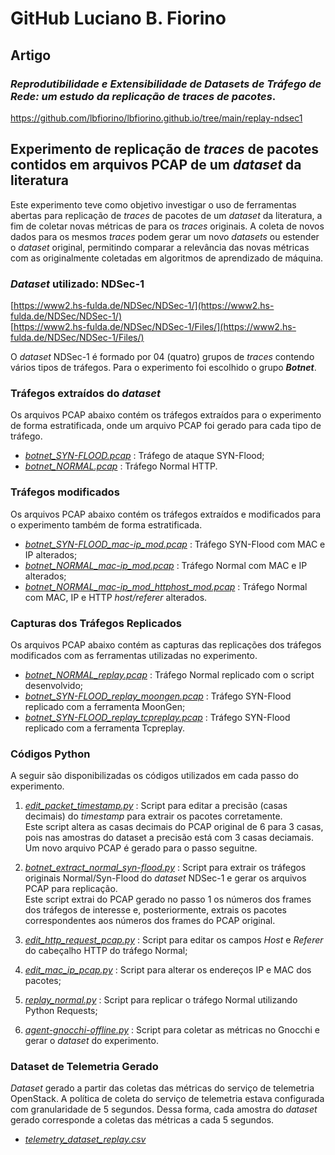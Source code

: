 # GitHub Luciano B. Fiorino

## Artigo
### *Reprodutibilidade e Extensibilidade de Datasets de Tráfego de Rede: um estudo da replicação de traces de pacotes*.
https://github.com/lbfiorino/lbfiorino.github.io/tree/main/replay-ndsec1

## Experimento de replicação de *traces* de pacotes contidos em arquivos PCAP de um *dataset* da literatura

Este experimento teve como objetivo investigar o uso de ferramentas abertas para replicação de *traces* de pacotes de um *dataset* da literatura, a fim de coletar novas métricas de para os *traces* originais. A coleta de novos dados para os mesmos *traces* podem gerar um novo *datasets* ou estender o *dataset* original, permitindo comparar a relevância das novas métricas com as originalmente coletadas em algoritmos de aprendizado de máquina.


### _Dataset_ utilizado:  NDSec-1
[https://www2.hs-fulda.de/NDSec/NDSec-1/](https://www2.hs-fulda.de/NDSec/NDSec-1/)  
[https://www2.hs-fulda.de/NDSec/NDSec-1/Files/](https://www2.hs-fulda.de/NDSec/NDSec-1/Files/)  

O *dataset* NDSec-1 é formado por 04 (quatro) grupos de *traces* contendo vários tipos de tráfegos. Para o experimento foi escolhido o grupo ***Botnet***.

### Tráfegos extraídos do *dataset*
Os arquivos PCAP abaixo contém os tráfegos extraídos para o experimento de forma estratificada, onde um arquivo PCAP foi gerado para cada tipo de tráfego.

 - *[botnet_SYN-FLOOD.pcap](replay-ndsec1/botnet_SYN-FLOOD.pcap)* : Tráfego de ataque SYN-Flood;
 - *[botnet_NORMAL.pcap](replay-ndsec1/botnet_NORMAL.pcap)* : Tráfego Normal HTTP.


### Tráfegos modificados
Os arquivos PCAP abaixo contém os tráfegos extraídos e modificados para o experimento também de forma estratificada.

 - *[botnet_SYN-FLOOD_mac-ip_mod.pcap](replay-ndsec1/botnet_SYN-FLOOD_mac-ip_mod.pcap)* : Tráfego SYN-Flood com MAC e IP alterados;
 - *[botnet_NORMAL_mac-ip_mod.pcap](replay-ndsec1/botnet_NORMAL_mac-ip_mod.pcap)* : Tráfego Normal com MAC e IP alterados;
 - *[botnet_NORMAL_mac-ip_mod_httphost_mod.pcap](replay-ndsec1/botnet_NORMAL_mac-ip_mod_httphost_mod.pcap)* : Tráfego Normal com MAC, IP e HTTP *host/referer* alterados.


### Capturas dos Tráfegos Replicados
Os arquivos PCAP abaixo contém as capturas das replicações dos tráfegos modificados com as ferramentas utilizadas no experimento.

 - *[botnet_NORMAL_replay.pcap](replay-ndsec1/botnet_NORMAL_replay.pcap)* : Tráfego Normal replicado com o script desenvolvido;
 - *[botnet_SYN-FLOOD_replay_moongen.pcap](replay-ndsec1/botnet_SYN-FLOOD_replay_moongen.pcap)* : Tráfego SYN-Flood replicado com a ferramenta MoonGen;
 - *[botnet_SYN-FLOOD_replay_tcpreplay.pcap](replay-ndsec1/botnet_SYN-FLOOD_replay_tcpreplay.pcap)* : Tráfego SYN-Flood replicado com a ferramenta Tcpreplay.


### Códigos Python
A seguir são disponibilizadas os códigos utilizados em cada passo do experimento.
 1. *[edit_packet_timestamp.py](replay-ndsec1/edit_packet_timestamp.py)* : Script para editar a precisão (casas decimais) do *timestamp* para extrair os pacotes corretamente.  
Este script altera as casas decimais do PCAP original de 6 para 3 casas, pois nas amostras do dataset a precisão está com 3 casas deciamais. Um novo arquivo PCAP é gerado para o passo seguitne.
 
2. *[botnet_extract_normal_syn-flood.py](replay-ndsec1/botnet_extract_normal_syn-flood.py)* : Script para extrair os tráfegos originais Normal/Syn-Flood do *dataset* NDSec-1 e gerar os arquivos PCAP para replicação.  
Este script extrai do PCAP gerado no passo 1 os números dos frames dos tráfegos de interesse e, posteriormente, extrais os pacotes correspondentes aos números dos frames do PCAP original.

3. *[edit_http_request_pcap.py](replay-ndsec1/edit_http_request_pcap.py)* : Script para editar os campos *Host* e *Referer* do cabeçalho HTTP do tráfego Normal;

4. *[edit_mac_ip_pcap.py](replay-ndsec1/edit_mac_ip_pcap.py)* : Script para alterar os endereços IP e MAC dos pacotes;

5. *[replay_normal.py](replay-ndsec1/replay_normal.py)* : Script para replicar o tráfego Normal utilizando Python Requests;

6. *[agent-gnocchi-offline.py](replay-ndsec1/agent-gnocchi-offline.py)* : Script para coletar as métricas no Gnocchi e gerar o *dataset* do experimento.

### Dataset de Telemetria Gerado
*Dataset* gerado a partir das coletas das métricas do serviço de telemetria OpenStack. A política de coleta do serviço de telemetria estava configurada com granularidade de 5 segundos. Dessa forma, cada amostra do *dataset* gerado corresponde a coletas das métricas a cada 5 segundos.

 - *[telemetry_dataset_replay.csv](replay-ndsec1/telemetry_dataset_replay.csv)*
 
